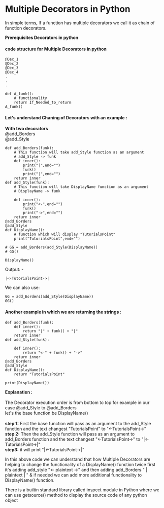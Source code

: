 # Multiple Decorators in Python

In simple terms, If a function has multiple decorators we call it as chain of function decorators.<br>

**Prerequisites Decorators in python**
#### code structure for Multiple Decorators in python
```
@Dec_1
@Dec_2
@Dec_3
@Dec_4
.
.
.

def A_funk():
    # functionality
    return If_Needed_to_return
A_funk()
```

#### Let's understand Chaning of Decorators with an example :
**With two decorators**<br>
@add_Borders<br>
@add_Style<br>
```
def add_Borders(funk):
    # This function will take add_Style function as an argument
    # add_Style -> funk
    def inner():
        print("|",end="")
        funk()
        print("|",end="")
    return inner
def add_Style(funk):
    # This function will take DisplayName function as an argument
    # DisplayName -> funk

    def inner():
        print("<-",end="")
        funk()
        print("->",end="")
    return inner
@add_Borders
@add_Style
def DisplayName():
    # function which will display "TutorialsPoint"
    print("TutorialsPoint",end="")

# GG = add_Borders(add_Style(DisplayName))
# GG()

DisplayName()
```
Output: -
```
|<-TutorialsPoint->|
```
We can also use:
```
GG = add_Borders(add_Style(DisplayName))
GG()
```
#### Another example in which we are returning the strings : 
```
def add_Borders(funk):
    def inner():
        return "|" + funk() + "|"
    return inner
def add_Style(funk):

    def inner():
        return "<-" + funk() + "->"
    return inner
@add_Borders
@add_Style
def DisplayName():
    return "TutorialsPoint"

print(DisplayName())
```
**Explanation :** <br><br>
The Decorator execution order is from bottom to top for example in our case @add_Style to @add_Borders<br>
let's the base function be DisplayName()<br><br>
**step 1:**
First the base function will pass as an argument to the add_Style function and the text changest "TutorialsPoint" to "<-TutorialsPoint->"<br>
**step 2:**
Then the add_Style function will pass as an argument to add_Borders function and the text changest "<-TutorialsPoint->" to "|<-TutorialsPoint->|"<br>
**step3:** 
it will print "|<-TutorialsPoint->|"

In this above code we can understand that how Multiple Decorators are helping to change the functionality of a DisplayName() function twice first it's adding add_style  "<- plaintext ->" and then adding add_Borders " | plaintext | " & if needed we can add more additional functionality to DisplayName() function.




There is a builtin standard library called inspect module in Python where we can use getsource() method to display the source code of any python object 